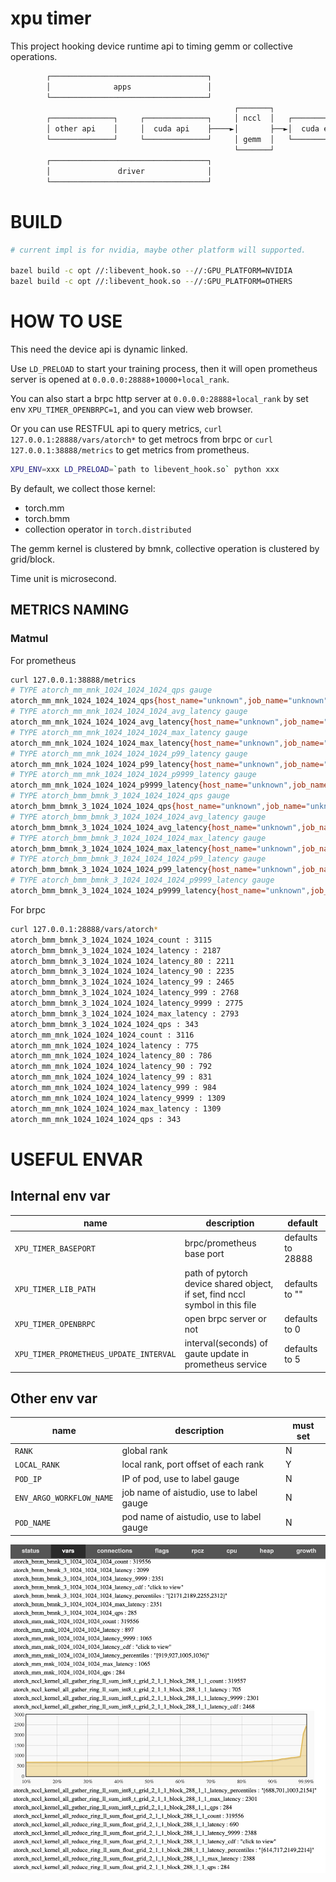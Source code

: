 # xpu timer

This project hooking device runtime api to timing gemm or collective operations.

```bash
        ┌───────────────────────────────────┐                                                                                    
        │              apps                 │                                                                                    
        └───────────────────────────────────┘                                          ┌──────►restful                           
                                                  ┌───────┐                            │                                         
        ┌──────────────┐     ┌──────────────┐     │ nccl  │   ┌──────────────┐    ┌────┴───┐                                     
        │ other api    │     │  cuda api    ├────►│       ├──►│  cuda event  ├───►│  bvar  │                                     
        └──────────────┘     └──────────────┘     │ gemm  │   └──────────────┘    └────┬───┘                                     
                                                  └───────┘                            │                                         
        ┌───────────────────────────────────┐                                          └──────►prometheus expoter                
        │               driver              │                                                                                    
        └───────────────────────────────────┘                                                                                    
```

# BUILD

```bash
# current impl is for nvidia, maybe other platform will supported.

bazel build -c opt //:libevent_hook.so --//:GPU_PLATFORM=NVIDIA
bazel build -c opt //:libevent_hook.so --//:GPU_PLATFORM=OTHERS
```

# HOW TO USE

This need the device api is dynamic linked.

Use `LD_PRELOAD` to start your training process, then it will open prometheus server is opened at `0.0.0.0:28888+10000+local_rank`.

You can also start a brpc http server at `0.0.0.0:28888+local_rank` by set env `XPU_TIMER_OPENBRPC=1`, and you can view web browser.

Or you can use RESTFUL api to query metrics, `curl 127.0.0.1:28888/vars/atorch*` to get metrocs from brpc or `curl 127.0.0.1:38888/metrics` to get metrics from prometheus.


```bash
XPU_ENV=xxx LD_PRELOAD=`path to libevent_hook.so` python xxx
```

By default, we collect those kernel:

- torch.mm
- torch.bmm
- collection operator in `torch.distributed`

The gemm kernel is clustered by bmnk, collective operation is clustered by grid/block.

Time unit is microsecond.

## METRICS NAMING

### Matmul

For prometheus

```bash
curl 127.0.0.1:38888/metrics
# TYPE atorch_mm_mnk_1024_1024_1024_qps gauge
atorch_mm_mnk_1024_1024_1024_qps{host_name="unknown",job_name="unknown",pod_name="unknown",rank="1",type="mm"} 335
# TYPE atorch_mm_mnk_1024_1024_1024_avg_latency gauge
atorch_mm_mnk_1024_1024_1024_avg_latency{host_name="unknown",job_name="unknown",pod_name="unknown",rank="1",type="mm"} 776
# TYPE atorch_mm_mnk_1024_1024_1024_max_latency gauge
atorch_mm_mnk_1024_1024_1024_max_latency{host_name="unknown",job_name="unknown",pod_name="unknown",rank="1",type="mm"} 813
# TYPE atorch_mm_mnk_1024_1024_1024_p99_latency gauge
atorch_mm_mnk_1024_1024_1024_p99_latency{host_name="unknown",job_name="unknown",pod_name="unknown",rank="1",type="mm"} 799
# TYPE atorch_mm_mnk_1024_1024_1024_p9999_latency gauge
atorch_mm_mnk_1024_1024_1024_p9999_latency{host_name="unknown",job_name="unknown",pod_name="unknown",rank="1",type="mm"} 807
# TYPE atorch_bmm_bmnk_3_1024_1024_1024_qps gauge
atorch_bmm_bmnk_3_1024_1024_1024_qps{host_name="unknown",job_name="unknown",pod_name="unknown",rank="1",type="bmm"} 335
# TYPE atorch_bmm_bmnk_3_1024_1024_1024_avg_latency gauge
atorch_bmm_bmnk_3_1024_1024_1024_avg_latency{host_name="unknown",job_name="unknown",pod_name="unknown",rank="1",type="bmm"} 2205
# TYPE atorch_bmm_bmnk_3_1024_1024_1024_max_latency gauge
atorch_bmm_bmnk_3_1024_1024_1024_max_latency{host_name="unknown",job_name="unknown",pod_name="unknown",rank="1",type="bmm"} 2280
# TYPE atorch_bmm_bmnk_3_1024_1024_1024_p99_latency gauge
atorch_bmm_bmnk_3_1024_1024_1024_p99_latency{host_name="unknown",job_name="unknown",pod_name="unknown",rank="1",type="bmm"} 2273
# TYPE atorch_bmm_bmnk_3_1024_1024_1024_p9999_latency gauge
atorch_bmm_bmnk_3_1024_1024_1024_p9999_latency{host_name="unknown",job_name="unknown",pod_name="unknown",rank="1",type="bmm"} 2279
```

For brpc
```bash
curl 127.0.0.1:28888/vars/atorch*
atorch_bmm_bmnk_3_1024_1024_1024_count : 3115
atorch_bmm_bmnk_3_1024_1024_1024_latency : 2187
atorch_bmm_bmnk_3_1024_1024_1024_latency_80 : 2211
atorch_bmm_bmnk_3_1024_1024_1024_latency_90 : 2235
atorch_bmm_bmnk_3_1024_1024_1024_latency_99 : 2465
atorch_bmm_bmnk_3_1024_1024_1024_latency_999 : 2768
atorch_bmm_bmnk_3_1024_1024_1024_latency_9999 : 2775
atorch_bmm_bmnk_3_1024_1024_1024_max_latency : 2793
atorch_bmm_bmnk_3_1024_1024_1024_qps : 343
atorch_mm_mnk_1024_1024_1024_count : 3116
atorch_mm_mnk_1024_1024_1024_latency : 775
atorch_mm_mnk_1024_1024_1024_latency_80 : 786
atorch_mm_mnk_1024_1024_1024_latency_90 : 792
atorch_mm_mnk_1024_1024_1024_latency_99 : 831
atorch_mm_mnk_1024_1024_1024_latency_999 : 984
atorch_mm_mnk_1024_1024_1024_latency_9999 : 1309
atorch_mm_mnk_1024_1024_1024_max_latency : 1309
atorch_mm_mnk_1024_1024_1024_qps : 343
```

# USEFUL ENVAR

## Internal env var

| name   | description   | default |
|------------|------------| ----- |
| `XPU_TIMER_BASEPORT` | brpc/prometheus base port | defaults to 28888|
| `XPU_TIMER_LIB_PATH` | path of pytorch device shared object, if set, find nccl symbol in this file | defaults to "" |
| `XPU_TIMER_OPENBRPC` | open brpc server or not | defaults to 0|
| `XPU_TIMER_PROMETHEUS_UPDATE_INTERVAL` | interval(seconds) of gaute update in prometheus service| defaults to 5|

## Other env var

| name   | description   | must set |
|------------|------------| ----- |
| `RANK` | global rank | N |
| `LOCAL_RANK` | local rank, port offset of each rank | Y |
| `POD_IP` | IP of pod, use to label gauge | N|
| `ENV_ARGO_WORKFLOW_NAME` | job name of aistudio,  use to label gauge | N|
| `POD_NAME` | pod name of aistudio,  use to label gauge | N|


![](doc/bvar.jpg)
